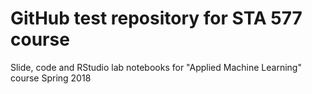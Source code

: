 # GitHub test repository for STA 577 course
Slide, code and RStudio lab notebooks for "Applied Machine Learning" course
Spring 2018
